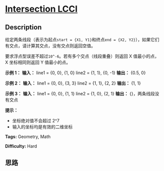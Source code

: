 # [Intersection LCCI][title]

## Description

给定两条线段（表示为起点`start = {X1, Y1}`和终点`end = {X2, Y2}`），如果它们有交点，请计算其交点，没有交点则返回空值。

要求浮点型误差不超过`10^-6`。若有多个交点（线段重叠）则返回 X 值最小的点，X 坐标相同则返回 Y 值最小的点。



**示例 1：**
            **输入：**    line1 = {0, 0}, {1, 0}    line2 = {1, 1}, {0, -1}    **输出：** {0.5, 0}    

**示例 2：**
            **输入：**    line1 = {0, 0}, {3, 3}    line2 = {1, 1}, {2, 2}    **输出：** {1, 1}    

**示例 3：**
            **输入：**    line1 = {0, 0}, {1, 1}    line2 = {1, 0}, {2, 1}    **输出：** {}，两条线段没有交点    



**提示：**

  * 坐标绝对值不会超过 2^7
  * 输入的坐标均是有效的二维坐标


**Tags:** Geometry, Math

**Difficulty:** Hard

## 思路

[title]: https://leetcode-cn.com/problems/intersection-lcci
